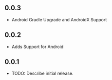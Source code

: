 ## 0.0.3

* Android Gradle Upgrade and AndroidX Support

## 0.0.2

* Adds Support for Android

## 0.0.1

* TODO: Describe initial release.
